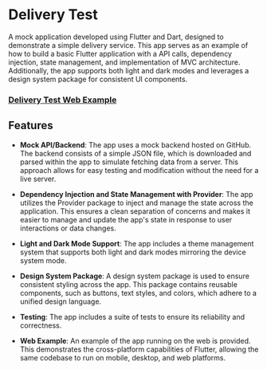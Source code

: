 # Delivery Test

A mock application developed using Flutter and Dart, designed to demonstrate a simple delivery service. This app serves as an example of how to build a basic Flutter application with a API calls, dependency injection, state management, and implementation of MVC architecture. Additionally, the app supports both light and dark modes and leverages a design system package for consistent UI components.

### [Delivery Test Web Example](https://wellingtonbipo.github.io/delivery_test/)

## Features

- **Mock API/Backend**: The app uses a mock backend hosted on GitHub. The backend consists of a simple JSON file, which is downloaded and parsed within the app to simulate fetching data from a server. This approach allows for easy testing and modification without the need for a live server.

- **Dependency Injection and State Management with Provider**: The app utilizes the Provider package to inject and manage the state across the application. This ensures a clean separation of concerns and makes it easier to manage and update the app's state in response to user interactions or data changes.

- **Light and Dark Mode Support**: The app includes a theme management system that supports both light and dark modes mirroring the device system mode.

- **Design System Package**: A design system package is used to ensure consistent styling across the app. This package contains reusable components, such as buttons, text styles, and colors, which adhere to a unified design language.

- **Testing**: The app includes a suite of tests to ensure its reliability and correctness.

- **Web Example**: An example of the app running on the web is provided. This demonstrates the cross-platform capabilities of Flutter, allowing the same codebase to run on mobile, desktop, and web platforms.